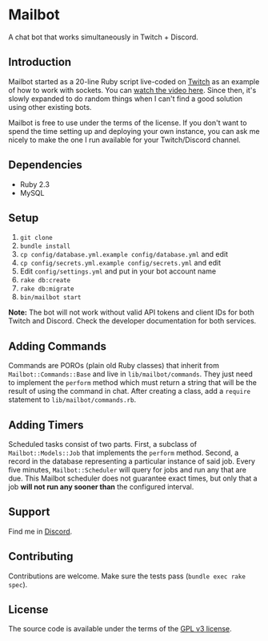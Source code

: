# Mailbot
A chat bot that works simultaneously in Twitch + Discord.

## Introduction
Mailbot started as a 20-line Ruby script live-coded on [Twitch](https://www.twitch.tv/open_mailbox) as an example of how to work with sockets. You can [watch the video here](https://www.youtube.com/watch?v=_FbRcZNdNjQ). Since then, it's slowly expanded to do random things when I can't find a good solution using other existing bots.

Mailbot is free to use under the terms of the license. If you don't want to spend the time setting up and deploying your own instance, you can ask me nicely to make the one I run available for your Twitch/Discord channel.

## Dependencies
* Ruby 2.3
* MySQL

## Setup
1. `git clone`
2. `bundle install`
3. `cp config/database.yml.example config/database.yml` and edit
4. `cp config/secrets.yml.example config/secrets.yml` and edit
5. Edit `config/settings.yml` and put in your bot account name
5. `rake db:create`
6. `rake db:migrate`
7. `bin/mailbot start`

**Note:** The bot will not work without valid API tokens and client IDs for both Twitch and Discord. Check the developer documentation for both services.

## Adding Commands
Commands are POROs (plain old Ruby classes) that inherit from `Mailbot::Commands::Base` and live in `lib/mailbot/commands`. They just need to implement the `perform` method which must return a string that will be the result of using the command in chat. After creating a class, add a `require` statement to `lib/mailbot/commands.rb`.

## Adding Timers
Scheduled tasks consist of two parts. First, a subclass of `Mailbot::Models::Job` that implements the `perform` method. Second, a record in the database representing a particular instance of said job. Every five minutes, `Mailbot::Scheduler` will query for jobs and run any that are due. This Mailbot scheduler does not guarantee exact times, but only that a job **will not run any sooner than** the configured interval.

## Support
Find me in [Discord](http://bit.ly/mailboxdiscord).

## Contributing
Contributions are welcome. Make sure the tests pass (`bundle exec rake spec`).

## License
The source code is available under the terms of the [GPL v3 license](https://opensource.org/licenses/GPL-3.0).
